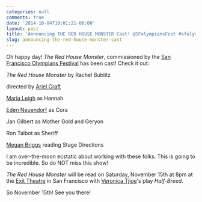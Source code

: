 ```yaml
---
categories: null
comments: true
date: '2014-10-04T10:01:21-06:00'
layout: post
title: 'Announcing THE RED HOUSE MONSTER Cast! @SFolympiansFest #sfolympians5 #newplay'
slug: announcing-the-red-house-monster-cast
---
```


Oh happy day! *The Red House Monster*, commissioned by the [San Francisco Olympians Festival](http://www.sfolympians.com/) has been cast! Check it out:

*The Red House Monster* by Rachel Bublitz

directed by [Ariel Craft](http://www.btabtheatreco.org/about)

[Maria Leigh](http://marialeigh.com/?page_id=2) as Hannah

[Eden Neuendorf](https://twitter.com/e9dorf) as Cora

Jan Gilbert as Mother Gold and Geryon

Ron Talbot as Sheriff

[Megan Briggs](http://www.meganbriggs.com/) reading Stage Directions

I am over-the-moon ecstatic about working with these folks. This is going to be incredible. So do NOT miss this show!

*The Red House Monster* will be read on Saturday, November 15th at 8pm at the [Exit Theatre](http://www.theexit.org/) in San Francisco with [Veronica Tjioe](http://www.sfolympians.com/?page_id=1844)'s play *Half-Breed*. 

So November 15th! See you there!